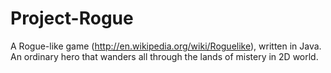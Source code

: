 Project-Rogue
=============
A Rogue-like game (http://en.wikipedia.org/wiki/Roguelike), written in Java. An ordinary hero that wanders all through the lands of mistery in 2D world.

